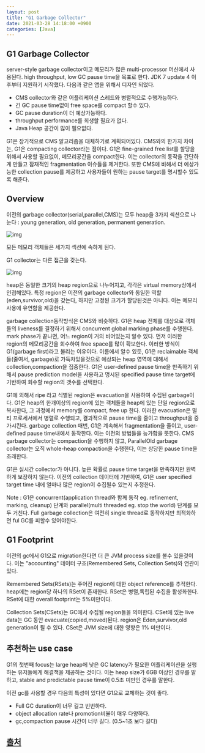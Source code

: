 ```yaml
---
layout: post
title: "G1 Garbage Collector"
date: 2021-03-28 14:18:00 +0900
categories: [Java]
---
```


## G1 Garbage Collector

server-style garbage collector이고 메모리가 많은 multi-processor 머신에서 사용된다. high throughput, low GC pause time을 목표로 한다. JDK 7 update 4 이후부터 지원하기 시작했다. 다음과 같은 앱을 위해서 디자인 되었다.

- CMS collector와 같은 어플리케이션 스레드와 병렬적으로 수행가능하다.
- 긴 GC pause time없이 free space를 compact 할수 있다.
- GC pause duration이 더 예상가능하다.
- throughput performance를 희생할 필요가 없다.
- Java Heap 공간이 많이 필요없다.

G1은 장기적으로 CMS 알고리즘을 대체하기로 계획되어있다. CMS와의 한가지 차이는, G1은 compacting collector라는 점이다. G1은 fine-grained free list를 할당을 위해서 사용할 필요없이, 메모리공간을 compact한다. 이는 collector의 동작을 간단하게 만들고 잠재적인 fragmentation 이슈들을 제거한다. 또한 CMS에 비해서 더 예상가능한 collection pause를 제공하고 사용자들이 원하는 pause target를 명시할수 있도록 해준다.

## Overview

이전의 garbage collector(serial,parallel,CMS)는 모두 heap을 3가지 섹션으로 나눈다 : young generation, old generation, permanent generation.

![img](https://www.oracle.com/webfolder/technetwork/tutorials/obe/java/G1GettingStarted/images/HeapStructure.png)

모든 메모리 객체들은 세가지 섹션에 속하게 된다.

G1 collector는 다른 접근을 갖는다.

![img](https://www.oracle.com/webfolder/technetwork/tutorials/obe/java/G1GettingStarted/images/slide9.png)

heap은 동일한 크기의 heap region으로 나누어지고, 각각은 virtual memory상에서 인접해있다. 특정 region은 이전의 garbage collector와 동일한 역할(eden,survivor,old)을 갖는다, 하지만 고정된 크기가 할당된것은 아니다. 이는 메모리 사용에 유연함을 제공한다.

garbage collection동작방식은 CMS와 비슷하다. G1은 heap 전체를 대상으로 객체들의 liveness를 결정하기 위해서 concurrent global marking phase를 수행한다. mark phase가 끝나면, 어느 region이 거의 비어있는지 알수 있다. 먼저 이러한 region의 메모리공간을 회수하여 free space를 많이 확보한다. 이러한 방식이 G1(garbage first)라고 불리는 이유이다. 이름에서 알수 있듯, G1은 reclaimable 객체들(줄여서, garbage)로 가득차있을것으로 예상되는 heap 영역에 대해서 collection,compaction을 집중한다. G1은 user-defined pause time을 만족하기 위해서 pause prediction model을 사용하고 명시된 specified pause time target에 기반하여 회수할 region의 갯수를 선택한다. 

G1에 의해서 ripe 라고 식별된 region은 evacuation을 사용하여 수집된 garbage이다. G1은 heap의 한개이상의 region에 있는 객체들을 heap에 있는 단일 region으로 복사한다, 그 과정에서 memory를 compact, free up 한다. 이러한 evacuation은 멀티 프로세서에서 병렬로 수행되고, 결과적으로 pause time을 줄이고 throughput을 증가시킨다. garbage collection 매번, G1은 계속해서 fragmentation을 줄이고, user-defined pause time내에서 동작한다. 이는 이전의 방법들을 능가함을 뜻한다. CMS garbage collector는 compaction을 수행하지 않고, ParallelOld garbage collector는 오직 whole-heap compaction을 수행한다, 이는 상당한 pause time을 초래한다.

G1은 실시간 collector가 아니다. 높은 확률로 pause time target을 만족하지만 완벽하게 보장하지 않는다. 이전의 collection 데이터에 기반하여, G1은 user specified target time 내에 얼마나 많은 region이 수집될수 있는지 추정한다.

Note : G1은 concurrent(application thread와 함께 동작 eg. refinement, marking, cleanup) 단계와 parallel(multi threaded eg. stop the world) 단계를 모두 거친다. Full garbage collection은 여전히 single thread로 동작하지만 최적화하면 ful GC를 피할수 있어야한다.

## G1 Footprint

이전의 gc에서 G1으로 migration한다면 더 큰 JVM process size를 볼수 있을것이다. 이는 "accounting" 데이터 구조(Remembered Sets, Collection Sets)와 연관이 있다.

Remembered Sets(RSets)는 주어진 region에 대한 object reference를 추적한다. heap에는 region당 하나의 RSet이 존재한다. RSet은 병렬,독립된 수집을 활성화한다. RSet에 대한 overall footprint는 5%미만이다.

Collection Sets(CSets)는 GC에서 수집될 region들을 의미한다. CSet에 있는 live data는 GC 동안 evacuate(copied,moved)된다. region은 Eden,survivor,old generation이 될 수 있다. CSet은 JVM size에 대한 영향은 1%  미만이다.

## 추천하는 use case

G1의 첫번째 focus는 large heap에 낮은 GC latency가 필요한 어플리케이션을 실행하는 유저들에게 해결책을 제공하는 것이다. 이는 heap size가 6GB 이상인 경우를 말하고, stable and predictable pause time이 0.5초 미만인 경우를 말한다.

이전 gc를 사용할 경우 다음의 특성이 있다면 G1으로 교체하는 것이 좋다.

- Full GC duration이 너무 길고 빈번하다.
- object allocation rate나 promotion비율이 매우 다양하다.
- gc,compaction pause 시간이 너무 길다. (0.5~1초 보다 길다)

## [출처](https://www.oracle.com/technetwork/tutorials/tutorials-1876574.html)